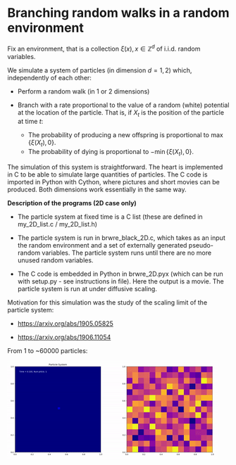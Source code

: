 # Branching random walks in a random environment

Fix an environment, that is a collection $\xi(x), x \in \mathbb{Z}^d$ of i.i.d. random variables.

We simulate a system of particles (in dimension $d=1, 2$) which, independently of each other:

- Perform a random walk (in 1 or 2 dimensions)

- Branch with a rate proportional to the value of a random (white) potential
at the location of the particle. That is, if $X_t$ is the position of the
particle at time $t$:

  - The probability of producing a new offspring is proportional to $\max \{ \xi(X_t), 0 \}$.
  - The probability of dying is proportional to $-\min \{ \xi(X_t), 0 \}$.

The simulation of this system is straightforward. The heart is implemented in C
to be able to simulate large quantities of particles. The C code is imported in
Python with Cython, where pictures and short movies can be produced. Both
dimensions work essentially in the same way.

__Description of the programs (2D case only)__

- The particle system at fixed time is a C list (these are defined in
  my_2D_list.c / my_2D_list.h)

- The particle system is run in brwre_black_2D.c, which takes as an input the
  random environment and a set of externally generated pseudo-random variables.
  The particle system runs until there are no more unused random variables.

- The C code is embedded in Python in brwre_2D.pyx (which can be run with
  setup.py - see instructions in file). Here the output is a movie. The
  particle system is run at under diffusive scaling.

Motivation for this simulation was the study of the scaling limit of the
particle system:

- https://arxiv.org/abs/1905.05825

- https://arxiv.org/abs/1906.11054

From 1 to ~60000 particles:

![alt text](brwre_1.gif)
